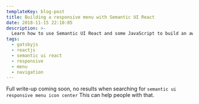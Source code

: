 ```yaml
---
templateKey: blog-post
title: Building a responsive menu with Semantic UI React
date: 2018-11-15 22:10:05
description: >-
  Learn how to use Semantic UI React and some JavaScript to build an awesome menu experience.
tags:
  - gatsbyjs
  - reactjs
  - semantic ui react
  - responsive
  - menu
  - navigation
---
```


Full write-up coming soon, no results when searching for `semantic ui responsive menu icon center`
This can help people with that.
